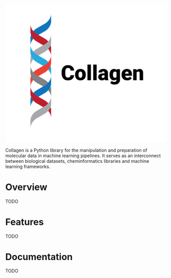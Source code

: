 
![logo](./assets/big_logo.png)

Collagen is a Python library for the manipulation and preparation of molecular data in machine learning pipelines. It serves as an interconnect between biological datasets, cheminformatics libraries and machine learning frameworks.

# Overview

TODO

# Features

TODO

# Documentation

TODO
